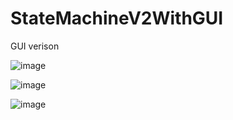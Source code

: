 # StateMachineV2WithGUI
GUI verison


![image](https://user-images.githubusercontent.com/45313904/115159280-fcc90a00-a0c4-11eb-835f-a3e10c461c2b.png)

![image](https://user-images.githubusercontent.com/45313904/115362068-c2aa5600-a1f3-11eb-9c10-59c8390548bd.png)

![image](https://user-images.githubusercontent.com/45313904/115362137-d05fdb80-a1f3-11eb-878e-31cf701b6e8e.png)
